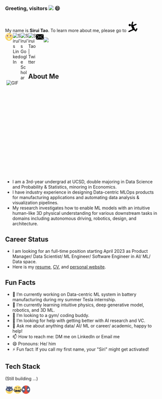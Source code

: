 ### Greeting, visitors <img src="https://media.giphy.com/media/hvRJCLFzcasrR4ia7z/giphy.gif" width="25px"> 😄

<br> 
My name is <strong>Sirui Tao</strong>.
To learn more about me, please go to <img src="resources/imgs/long-jump.svg" width="34px">
<br>

<a href="https://dylantao.github.io/">
  <img align="left" alt="Sirui's HomePage" width="25px" src="resources/imgs/happy.svg" />
</a>
<a href="https://www.linkedin.com/in/siruitao/">
  <img align="left" alt="Sirui's LinkedIn" width="25px" src="https://raw.githubusercontent.com/peterthehan/peterthehan/master/assets/linkedin.svg" />
</a>
<a href="https://scholar.google.com/citations?user=W6vF-VcAAAAJ&hl=en">
  <img align="left" alt="Sirui's Google Scholar" width="25px" src="https://upload.wikimedia.org/wikipedia/commons/c/c7/Google_Scholar_logo.svg" />
</a>
<a href="https://twitter.com/siruitao">
  <img align="left" alt="Sirui Tao | Twitter" width="25px" src="https://raw.githubusercontent.com/peterthehan/peterthehan/master/assets/twitter.svg" />
</a>
<a href="mailto:dylantaosirui@gmail.com">
  <img align="left" alt="Sirui's email" width="25px" src="resources/imgs/email.svg" />
</a>

![](https://visitor-badge.glitch.me/badge?page_id=dylantao.dylantao)

<br />
<br>
<br>

<img align="right" alt="GIF" src="https://github.com/abhisheknaiidu/abhisheknaiidu/blob/master/code.gif?raw=true" width="500" height="320" />

## About Me

- I am a 3rd-year undergrad at UCSD, double majoring in Data Science and Probability & Statistics, minoring in Economics. 
- I have industry experience in designing Data-centric MLOps products for manufacturing applications and automating data analysis & visualization pipelines.
- My research investigates how to enable ML models with an intuitive human-like 3D physical understanding for various downstream tasks in domains including autonomous driving, robotics, design, and architecture.

## Career Status

- I am looking for an full-time position starting April 2023 as Product Manager/ Data Scientist/ ML Engineer/ Software Engineer in AI/ ML/ Data space.
- Here is my <a href="resources/info/Sirui_Tao_Resume.pdf">resume</a>,  <a href="resources/info/Sirui_Tao_CV.pdf">CV</a>, and <a href="https://dylantao.github.io/">personal website</a>.

## Fun Facts

- 🔭 I’m currently working on Data-centric ML system in battery manufacturing during my summer Tesla internship.
- 🌱 I’m currently learning intuitive physics, deep generative model, robotics, and 3D ML.
- 👯 I’m looking to a gym/ coding buddy.
- 🤔 I’m looking for help with getting better with AI research and VC.
- 💬 Ask me about anything data/ AI/ ML or career/ academic, happy to help!
- 📫 How to reach me: DM me on LinkedIn or Email me
- 😄 Pronouns: He/ him
- ⚡ Fun fact: If you call my first name, your "Siri" might get activated!

## Tech Stack
(Still building ...)

  <img align="left" alt="Sirui's email" width="27px" src="resources/imgs/batman.svg" />
  <img align="left" alt="Sirui's email" width="27px" src="resources/imgs/beard.svg" />
  <img align="left" alt="Sirui's email" width="27px" src="resources/imgs/deadpool.svg" />
